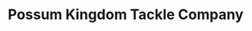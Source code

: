 ---
title: "Possum Kingdom Tackle Company"
url: /graford/possum-kingdom-tackle-company/
shop: fishing
---